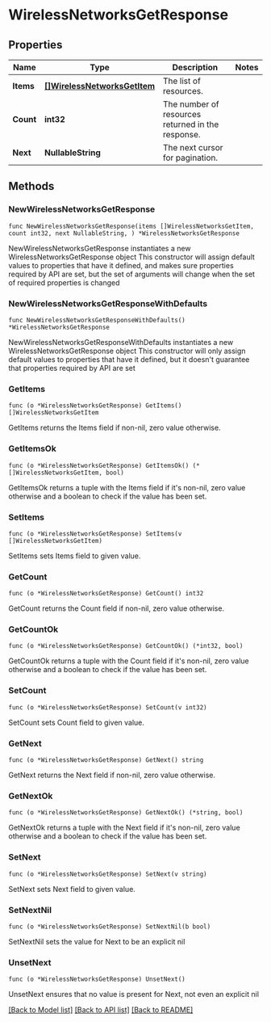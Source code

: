 # WirelessNetworksGetResponse

## Properties

Name | Type | Description | Notes
------------ | ------------- | ------------- | -------------
**Items** | [**[]WirelessNetworksGetItem**](WirelessNetworksGetItem.md) | The list of resources. | 
**Count** | **int32** | The number of resources returned in the response. | 
**Next** | **NullableString** | The next cursor for pagination. | 

## Methods

### NewWirelessNetworksGetResponse

`func NewWirelessNetworksGetResponse(items []WirelessNetworksGetItem, count int32, next NullableString, ) *WirelessNetworksGetResponse`

NewWirelessNetworksGetResponse instantiates a new WirelessNetworksGetResponse object
This constructor will assign default values to properties that have it defined,
and makes sure properties required by API are set, but the set of arguments
will change when the set of required properties is changed

### NewWirelessNetworksGetResponseWithDefaults

`func NewWirelessNetworksGetResponseWithDefaults() *WirelessNetworksGetResponse`

NewWirelessNetworksGetResponseWithDefaults instantiates a new WirelessNetworksGetResponse object
This constructor will only assign default values to properties that have it defined,
but it doesn't guarantee that properties required by API are set

### GetItems

`func (o *WirelessNetworksGetResponse) GetItems() []WirelessNetworksGetItem`

GetItems returns the Items field if non-nil, zero value otherwise.

### GetItemsOk

`func (o *WirelessNetworksGetResponse) GetItemsOk() (*[]WirelessNetworksGetItem, bool)`

GetItemsOk returns a tuple with the Items field if it's non-nil, zero value otherwise
and a boolean to check if the value has been set.

### SetItems

`func (o *WirelessNetworksGetResponse) SetItems(v []WirelessNetworksGetItem)`

SetItems sets Items field to given value.


### GetCount

`func (o *WirelessNetworksGetResponse) GetCount() int32`

GetCount returns the Count field if non-nil, zero value otherwise.

### GetCountOk

`func (o *WirelessNetworksGetResponse) GetCountOk() (*int32, bool)`

GetCountOk returns a tuple with the Count field if it's non-nil, zero value otherwise
and a boolean to check if the value has been set.

### SetCount

`func (o *WirelessNetworksGetResponse) SetCount(v int32)`

SetCount sets Count field to given value.


### GetNext

`func (o *WirelessNetworksGetResponse) GetNext() string`

GetNext returns the Next field if non-nil, zero value otherwise.

### GetNextOk

`func (o *WirelessNetworksGetResponse) GetNextOk() (*string, bool)`

GetNextOk returns a tuple with the Next field if it's non-nil, zero value otherwise
and a boolean to check if the value has been set.

### SetNext

`func (o *WirelessNetworksGetResponse) SetNext(v string)`

SetNext sets Next field to given value.


### SetNextNil

`func (o *WirelessNetworksGetResponse) SetNextNil(b bool)`

 SetNextNil sets the value for Next to be an explicit nil

### UnsetNext
`func (o *WirelessNetworksGetResponse) UnsetNext()`

UnsetNext ensures that no value is present for Next, not even an explicit nil

[[Back to Model list]](../README.md#documentation-for-models) [[Back to API list]](../README.md#documentation-for-api-endpoints) [[Back to README]](../README.md)


